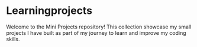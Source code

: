 # Learningprojects

Welcome to the Mini Projects repository! This collection showcase my small projects I have built as part of my journey to learn and improve my coding skills.
